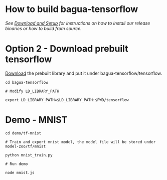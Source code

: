 # How to build bagua-tensorflow
*See [Download and Setup](https://github.com/tensorflow/tensorflow/blob/master/tensorflow/g3doc/get_started/os_setup.md) for instructions on how to install our release binaries or how to build from source.*

# Option 2 - Download prebuilt tensorflow

[Download](https://github.com/TianyouLi/bagua/releases/download/0.01/libtensorflow-lnx64.so) the prebuilt library and put it under bagua-tensorflow/tensorflow.

  ```shell
  cd bagua-tensorflow

  # Modify LD_LIBRARY_PATH

  export LD_LIBRARY_PATH=$LD_LIBRARY_PATH:$PWD/tensorflow
  ```

# Demo - MNIST

  ```shell
  cd demo/tf-mnist

  # Train and export mnist model, the model file will be stored under model-zoo/tf/mnist
  
  python mnist_train.py
  
  # Run demo

  node mnist.js
  ```